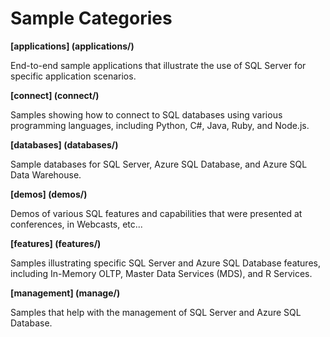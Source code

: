 # Sample Categories

__[applications] (applications/)__

End-to-end sample applications that illustrate the use of SQL Server for specific application scenarios.

__[connect] (connect/)__

Samples showing how to connect to SQL databases using various programming languages, including Python, C#, Java, Ruby, and Node.js.

__[databases] (databases/)__

Sample databases for SQL Server, Azure SQL Database, and Azure SQL Data Warehouse.

__[demos] (demos/)__

Demos of various SQL features and capabilities that were presented at conferences, in Webcasts, etc...

__[features] (features/)__

Samples illustrating specific SQL Server and Azure SQL Database features, including In-Memory OLTP, Master Data Services (MDS), and R Services.

__[management] (manage/)__

Samples that help with the management of SQL Server and Azure SQL Database.
